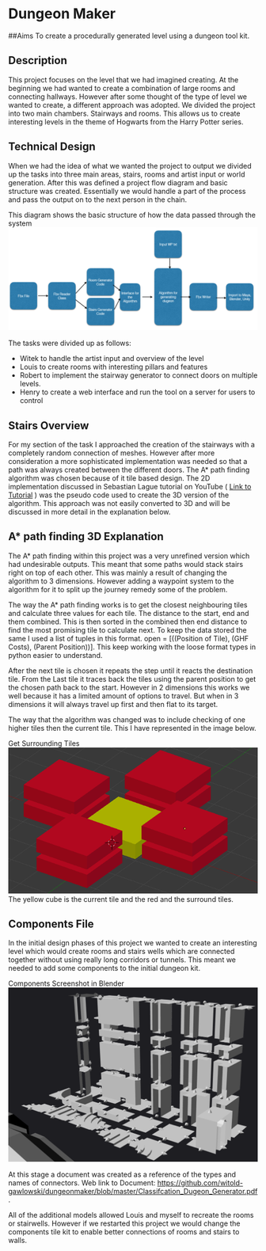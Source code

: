 # Dungeon Maker

##Aims 
To create a procedurally generated level using a dungeon tool kit.


## Description

This project focuses on the level that we had imagined creating. At the beginning we had wanted to create a combination of large rooms and connecting hallways. However after some thought of the type of level we wanted to create, a different approach was adopted. We divided the project into two main chambers. Stairways and rooms. This allows us to create interesting levels in the theme of Hogwarts from the Harry Potter series.


## Technical Design 

When we had the idea of what we wanted the project to output we divided up the tasks into three main areas, stairs, rooms and artist input or world generation. After this was defined a project flow diagram and basic structure was created. Essentially we would handle a part of the process and pass the output on to the next person in the chain.

This diagram shows the basic structure of how the data passed through the system 
![Flow Diagram](screenshots/FlowDiagram.PNG)


The tasks were divided up as follows: 
  - Witek to handle the artist input and overview of the level 
  - Louis to create rooms with interesting pillars and features 
  - Robert to implement the stairway generator to connect doors on multiple levels. 
  - Henry to create a web interface and run the tool on a server for users to control

## Stairs Overview 

For my section of the task I approached the creation of the stairways with a completely random connection of meshes. However after more consideration a more sophisticated implementation was needed so that a path was always created between the different doors. The A* path finding algorithm was chosen because of it tile based design. The 2D implementation discussed in Sebastian Lague tutorial on YouTube ( [Link to Tutorial](https://www.youtube.com/watch?v=-L-WgKMFuhE&t=581s) )  was the pseudo code used to create the 3D version of the algorithm. This approach was not easily converted to 3D and will be discussed in more detail in the explanation below. 




## A* path finding 3D Explanation

The A* path finding within this project was a very unrefined version which had undesirable outputs. This meant that some paths would stack stairs right on top of each other. This was mainly a result of changing the algorithm to 3 dimensions. However adding a waypoint system to the algorithm for it to split up the journey remedy some of the problem. 

The way the A* path finding works is to get the closest neighbouring tiles and calculate three values for each tile. The distance to the start, end and them combined. This is then sorted in the combined then end distance to find the most promising tile to calculate next. To keep the data stored the same I used a list of tuples in this format. open = [((Position of Tile), (GHF Costs), (Parent Position))]. This keep working with the loose format types in python easier to understand. 

After the next tile is chosen it repeats the step until it reacts the destination tile. From the Last tile it traces back the tiles using the parent position to get the chosen path back to the start. However in 2 dimensions this works we well because it has a limited amount of options to travel. But when in 3 dimensions it will always travel up first and then flat to its target. 

The way that the algorithm was changed was to include checking of one higher tiles then the current tile. This I have represented in the image below.  

Get Surrounding Tiles
![Surrounding Tile diagram](screenshots/getSurroundingTiles.PNG)
The yellow cube is the current tile and the red and the surround tiles. 

## Components File 

In the initial design phases of this project we wanted to create an interesting level which would create rooms and stairs wells which are connected together without using really long corridors or tunnels. This meant we needed to add some components to the initial dungeon kit. 

Components Screenshot in Blender
![The components mode kit](screenshots/components.png)

At this stage a document was created as a reference of the types and names of connectors. Web link to Document: https://github.com/witold-gawlowski/dungeonmaker/blob/master/Classifcation_Dugeon_Generator.pdf . 

All of the additional models allowed Louis and myself to recreate the rooms or stairwells. However if we restarted this project we would change the components tile kit to enable better connections of rooms and stairs to walls. 



